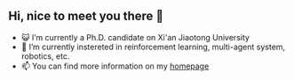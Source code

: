 ## Hi, nice to meet you there 👋
- 😺 I’m currently a Ph.D. candidate on Xi'an Jiaotong University
- 🌱 I’m currently instereted in reinforcement learning, multi-agent system, robotics, etc.
- 📫 You can find more information on my [homepage](DongShangqun.github.io)

<!--
**DongShangqun/DongShangqun** is a ✨ _special_ ✨ repository because its `README.md` (this file) appears on your GitHub profile.

Here are some ideas to get you started:

- 🔭 I’m currently working on ...
- 🌱 I’m currently learning ...
- 👯 I’m looking to collaborate on ...
- 🤔 I’m looking for help with ...
- 💬 Ask me about ...
- 📫 How to reach me: ...
- 😄 Pronouns: ...
- ⚡ Fun fact: ...
-->
